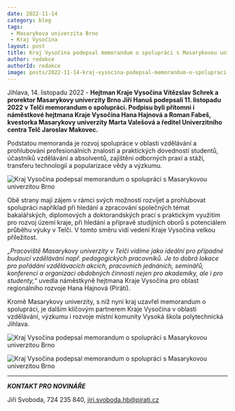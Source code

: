 ```yaml
---
date: 2022-11-14
category: blog
tags:
 - Masarykova univerzita Brno
 - Kraj Vysočina
layout: post
title: Kraj Vysočina podepsal memorandum o spolupráci s Masarykovou univerzitou Brno
author: redakce
authorId: redakce
image: posts/2022-11-14-kraj-vysocina-podepsal-memorandum-o-spolupraci-s-masarykovou-univerzitou-brno.jpg
---
```


Jihlava, 14. listopadu 2022 - **Hejtman Kraje Vysočina Vítězslav Schrek a prorektor Masarykovy univerzity Brno Jiří Hanuš podepsali 11. listopadu 2022 v Telči memorandum o spolupráci. Podpisu byli přítomni i náměstkové hejtmana Kraje Vysočina Hana Hajnová a Roman Fabeš, kvestorka Masarykovy univerzity Marta Valešová a ředitel Univerzitního centra Telč Jaroslav Makovec.**

Podstatou memoranda je rozvoj spolupráce v oblasti vzdělávání a prohlubování profesionálních znalostí a praktických dovedností studentů, účastníků vzdělávání a absolventů, zajištění odborných praxí a stáží, transferu technologií a popularizace vědy a výzkumu. 

![Kraj Vysočina podepsal memorandum o spolupráci s Masarykovou univerzitou Brno](https://a.pirati.cz/vysocina/img/posts/2022-11-14-kraj-vysocina-podepsal-memorandum-o-spolupraci-s-masarykovou-univerzitou-brno-II.jpg)

Obě strany mají zájem v rámci svých možností rozvíjet a prohlubovat spolupráci například při hledání a zpracování společných témat bakalářských, diplomových a doktorandských prací s praktickým využitím pro rozvoj území kraje, při hledání a přípravě studijních oborů s potenciálem průběhu výuky v Telči. V tomto směru vidí vedení Kraje Vysočina velkou příležitost. 

*„Pracoviště Masarykovy univerzity v Telči vidíme jako ideální pro případné budoucí vzdělávání např. pedagogických pracovníků. Je to dobrá lokace pro pořádání vzdělávacích akcích, pracovních jednáních, seminářů, konferencí a organizaci obdobných činností nejen pro akademiky, ale i pro studenty,“* uvedla náměstkyně hejtmana Kraje Vysočina pro oblast regionálního rozvoje Hana Hajnová (Piráti).

Kromě Masarykovy univerzity, s níž nyní kraj uzavřel memorandum o spolupráci, je dalším klíčovým partnerem Kraje Vysočina v oblasti vzdělávání, výzkumu i rozvoje místní komunity Vysoká škola polytechnická Jihlava.

![Kraj Vysočina podepsal memorandum o spolupráci s Masarykovou univerzitou Brno](https://a.pirati.cz/vysocina/img/posts/2022-11-14-kraj-vysocina-podepsal-memorandum-o-spolupraci-s-masarykovou-univerzitou-brno-III.jpg)

![Kraj Vysočina podepsal memorandum o spolupráci s Masarykovou univerzitou Brno](https://a.pirati.cz/vysocina/img/posts/2022-11-14-kraj-vysocina-podepsal-memorandum-o-spolupraci-s-masarykovou-univerzitou-brno-IV.jpg)

---

***KONTAKT PRO NOVINÁŘE*** 

Jiří Svoboda, 724 235 840, <jiri.svoboda.hb@pirati.cz>
